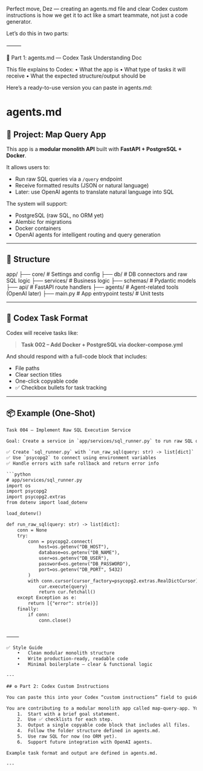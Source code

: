 Perfect move, Dez — creating an agents.md file and clear Codex custom instructions is how we get it to act like a smart teammate, not just a code generator.

Let’s do this in two parts:

⸻

📄 Part 1: agents.md — Codex Task Understanding Doc

This file explains to Codex:
	•	What the app is
	•	What type of tasks it will receive
	•	What the expected structure/output should be

Here’s a ready-to-use version you can paste in agents.md:

# agents.md

## 🔧 Project: Map Query App

This app is a **modular monolith API** built with **FastAPI + PostgreSQL + Docker**.

It allows users to:
- Run raw SQL queries via a `/query` endpoint
- Receive formatted results (JSON or natural language)
- Later: use OpenAI agents to translate natural language into SQL

The system will support:
- PostgreSQL (raw SQL, no ORM yet)
- Alembic for migrations
- Docker containers
- OpenAI agents for intelligent routing and query generation

---

## 🧱 Structure

app/
├── core/          # Settings and config
├── db/            # DB connectors and raw SQL logic
├── services/      # Business logic
├── schemas/       # Pydantic models
├── api/           # FastAPI route handlers
├── agents/        # Agent-related tools (OpenAI later)
├── main.py        # App entrypoint
tests/             # Unit tests

---

## 🧠 Codex Task Format

Codex will receive tasks like:

> **Task 002 – Add Docker + PostgreSQL via docker-compose.yml**

And should respond with a full-code block that includes:
- File paths
- Clear section titles
- One-click copyable code
- ✅ Checkbox bullets for task tracking

---

## 📦 Example (One-Shot)

```txt
Task 004 – Implement Raw SQL Execution Service

Goal: Create a service in `app/services/sql_runner.py` to run raw SQL queries against PostgreSQL.

✅ Create `sql_runner.py` with `run_raw_sql(query: str) -> list[dict]`
✅ Use `psycopg2` to connect using environment variables
✅ Handle errors with safe rollback and return error info

```python
# app/services/sql_runner.py
import os
import psycopg2
import psycopg2.extras
from dotenv import load_dotenv

load_dotenv()

def run_raw_sql(query: str) -> list[dict]:
    conn = None
    try:
        conn = psycopg2.connect(
            host=os.getenv("DB_HOST"),
            database=os.getenv("DB_NAME"),
            user=os.getenv("DB_USER"),
            password=os.getenv("DB_PASSWORD"),
            port=os.getenv("DB_PORT", 5432)
        )
        with conn.cursor(cursor_factory=psycopg2.extras.RealDictCursor) as cur:
            cur.execute(query)
            return cur.fetchall()
    except Exception as e:
        return [{"error": str(e)}]
    finally:
        if conn:
            conn.close()


⸻

✅ Style Guide
	•	Clean modular monolith structure
	•	Write production-ready, readable code
	•	Minimal boilerplate — clear & functional logic

---

## ⚙️ Part 2: Codex Custom Instructions

You can paste this into your Codex “custom instructions” field to guide it:

You are contributing to a modular monolith app called map-query-app. Your job is to complete backend tasks using FastAPI, PostgreSQL, and Docker. Each task should:
	1.	Start with a brief goal statement.
	2.	Use ✅ checklists for each step.
	3.	Output a single copyable code block that includes all files.
	4.	Follow the folder structure defined in agents.md.
	5.	Use raw SQL for now (no ORM yet).
	6.	Support future integration with OpenAI agents.

Example task format and output are defined in agents.md.

---

